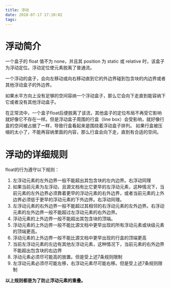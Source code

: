 ```yaml
---
title: 浮动
date: 2018-07-17 17:10:02
tags:
---
```


# 浮动简介

一个盒子的 float 值不为 none，并且其 position 为 static 或 relative 时，该盒子为浮动定位。浮动定位使元素脱离了普通流。

一个浮动的盒子，会向左移动或向右移动直到它的外边界碰到包含块的内边界或者其他浮动盒子的外边界。

如果水平方向上没有足够的空间容纳一个浮动盒子，那么它会向下走直到能容纳下它或者没有其他浮动盒子。

在正常流中，一个盒子float后便脱离了该流，其他盒子的定位布局不再受它影响就好像它不存在一样。但是浮动盒子周围的行盒（line box）会受影响，就好像行盒的空间被占据了一样，导致行盒看起来是围绕着浮动盒子排列。 如果行盒被压缩的太小了，不能再容纳里面的内容，那么行盒会向下走，直到有合适的空间。

# 浮动的详细规则

float的行为遵守以下规则：
1. 左浮动元素的左外边界一般不能超出其包含块的左内边界。右浮动同理
1. 如果当前元素为左浮动，且源文档有比它更早的左浮动元素，这种情况下，当前元素的左外边界必须靠着更早的浮动元素的右外边界，或者当前元素的上外边界必须低于更早的浮动元素的下外边界。右浮动同理。
1. 左浮动元素的右外边界一般不能超过其相邻的右浮动元素的左外边界。右浮动元素的左外边界一般不能超过左浮动元素的右外边界。
1. 浮动元素的上外边界一般不能超出其包含块的顶端。
1. 浮动元素的上外边界一般不能比源文档中更早出现的所有浮动元素或块级元素的顶端更高。
1. 浮动元素的上外边界一般不能比源文档中更早出现的行盒的顶端更高
1. 当前左浮动元素的左边有其他左浮动元素，这种情况下，当前元素的右外边界不能超出包含块的右边界
1. 浮动元素必须尽可能高的放置。但是受上述7条规则限制
1. 左浮动元素必须尽可能左移，右浮动元素尽可能右移。但是受上述7条规则限制

**以上规则都是为了防止浮动元素的重叠。**
